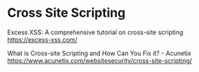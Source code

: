 # Cross Site Scripting
Excess XSS: A comprehensive tutorial on cross-site scripting https://excess-xss.com/

What is Cross-site Scripting and How Can You Fix it? - Acunetix https://www.acunetix.com/websitesecurity/cross-site-scripting/
